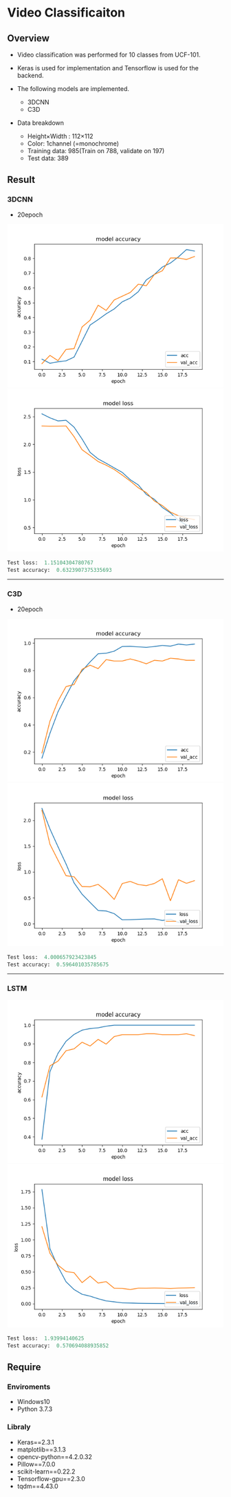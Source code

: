 # Video Classificaiton

## Overview

- Video classification was performed for 10 classes from UCF-101.
- Keras is used for implementation and Tensorflow is used for the backend.
- The following models are implemented.
  - 3DCNN
  - C3D

- Data breakdown
  - Height×Width : 112×112
  - Color: 1channel (=monochrome)
  - Training data: 985(Train on 788, validate on 197)
  - Test data: 389

## Result

### 3DCNN

- 20epoch

![3DCNN acc 20epoch](./Result/01/3DCNN/Batch8_Epoch20_LR0_0001_acc.png)![3DCNN loss 20epoch](./Result/01/3DCNN/Batch8_Epoch20_LR0_0001_loss.png)

```evalute.py
Test loss:  1.15104304780767
Test accuracy:  0.6323907375335693
```

---

### C3D

- 20epoch

![C3D acc 20epoch](./Result/01/C3D/Batch8_Epoch20_LR0_0001_acc.png)![C3D loss 20epoch](./Result/01/C3D/Batch8_Epoch20_LR0_0001_loss.png)

```evalute.py
Test loss:  4.000657923423845
Test accuracy:  0.596401035785675
```

---

### LSTM

![LSTM acc 20 epoch](./Result/01/LSTM/Batch8_Epoch20_LR0.0001_acc.png)![LSTM loss 20epoch](./Result/01/LSTM/Batch8_Epoch20_LR0.0001_loss.png)

```evalute.py
Test loss:  1.93994140625
Test accuracy:  0.570694088935852
```

## Require

### Enviroments

- Windows10
- Python 3.7.3

### Libraly

- Keras==2.3.1
- matplotlib==3.1.3
- opencv-python==4.2.0.32
- Pillow==7.0.0
- scikit-learn==0.22.2
- Tensorflow-gpu==2.3.0
- tqdm==4.43.0
